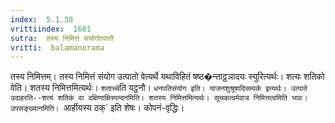 ```yaml
---
index:  5.1.38
vrittiindex:  1681
sutra:  तस्य निमित्तं संयोगोत्पातौ
vritti:  balamanorama 
---
```


तस्य निमित्तम्। तस्य निमित्तं संयोग उत्पातो वेत्यर्थे यथाविहितं षष्ठ�न्ताट्ठञादयः स्युरित्यर्थः। शत्यः शतिको वेति। शतस्य निमित्तमित्यर्थः। `शताच्चे`ति यट्ठनौ। `धनपतिसंयोग इति। याजनशुश्रूषादिसम्पर्क इत्यर्थः। उत्पाते उदाहरति--शत्यं शतिकं वा दक्षिणाक्षिस्पन्दनमिति। शतस्य निमित्तमित्यर्थः। सूचकत्वमेवात्र निमित्तत्वमिति भावः। उपसङ्ख्यानमिति। `आर्हीयस्य ठक्` इति शेषः। कोपनं-वृद्धिः। 

